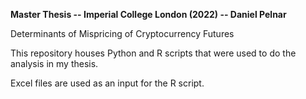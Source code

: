 **Master Thesis -- Imperial College London (2022) -- Daniel Pelnar**

Determinants of Mispricing of Cryptocurrency Futures


This repository houses Python and R scripts that were used to do the analysis in my thesis.

Excel files are used as an input for the R script. 
